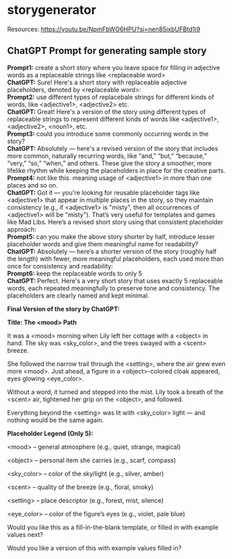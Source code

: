 # storygenerator

Resources: https://youtu.be/NpmFbWO6HPU?si=nen85ixbUFBtd1j9

## ChatGPT Prompt for generating sample story  

**Prompt1:** create a short story where you leave space for filling in adjective words as a replaceable strings like &lt;replaceable word&gt;  
**ChatGPT:** Sure! Here's a short story with replaceable adjective placeholders, denoted by &lt;replaceable word&gt;:  
**Prompt2:** use different types of replacebale strings for different kinds of words, like &lt;adjective1&gt;, &lt;adjective2&gt; etc.  
**ChatGPT:** Great! Here's a version of the story using different types of replaceable strings to represent different kinds of words like &lt;adjective1&gt;, &lt;adjective2&gt;, &lt;noun1&gt;, etc.  
**Prompt3:** could you introduce some commonly occurring words in the story?  
**ChatGPT:** Absolutely — here's a revised version of the story that includes more common, naturally recurring words, like “and,” “but,” “because,” “very,” “so,” “when,” and others. These give the story a smoother, more lifelike rhythm while keeping the placeholders in place for the creative parts.  
**Prompt4:** not like this. meaning usage of &lt;adjective1&gt; in more than one places and so on.  
**ChatGPT:** Got it — you're looking for reusable placeholder tags like &lt;adjective1&gt; that appear in multiple places in the story, so they maintain consistency (e.g., if &lt;adjective1&gt; is "misty", then all occurrences of &lt;adjective1&gt; will be "misty"). That’s very useful for templates and games like Mad Libs. Here’s a revised short story using that consistent placeholder approach:    
**Prompt5:** can you make the above story shorter by half, introduce lesser placeholder words and give them meaningful name for readability?  
**ChatGPT:** Absolutely — here’s a shorter version of the story (roughly half the length) with fewer, more meaningful placeholders, each used more than once for consistency and readability:  
**Prompt6:** keep the replaceable words to only 5  
**ChatGPT:** Perfect. Here's a very short story that uses exactly 5 replaceable words, each repeated meaningfully to preserve tone and consistency. The placeholders are clearly named and kept minimal.  

**Final Version of the story by ChatGPT:**

**Title: The &lt;mood&gt; Path**  

It was a &lt;mood&gt; morning when Lily left her cottage with a &lt;object&gt; in hand. The sky was &lt;sky_color&gt;, and the trees swayed with a &lt;scent&gt; breeze.

She followed the narrow trail through the &lt;setting&gt;, where the air grew even more &lt;mood&gt;. Just ahead, a figure in a &lt;object&gt;-colored cloak appeared, eyes glowing &lt;eye_color&gt;.

Without a word, it turned and stepped into the mist. Lily took a breath of the &lt;scent&gt; air, tightened her grip on the &lt;object&gt;, and followed.

Everything beyond the &lt;setting&gt; was lit with &lt;sky_color&gt; light — and nothing would be the same again.

**Placeholder Legend (Only 5):**  

&lt;mood&gt; – general atmosphere (e.g., quiet, strange, magical)

&lt;object&gt; – personal item she carries (e.g., scarf, compass)

&lt;sky_color&gt; – color of the sky/light (e.g., silver, amber)

&lt;scent&gt; – quality of the breeze (e.g., floral, smoky)

&lt;setting&gt; – place descriptor (e.g., forest, mist, silence)

&lt;eye_color&gt; – color of the figure’s eyes (e.g., violet, pale blue)

Would you like this as a fill-in-the-blank template, or filled in with example values next?

Would you like a version of this with example values filled in?


